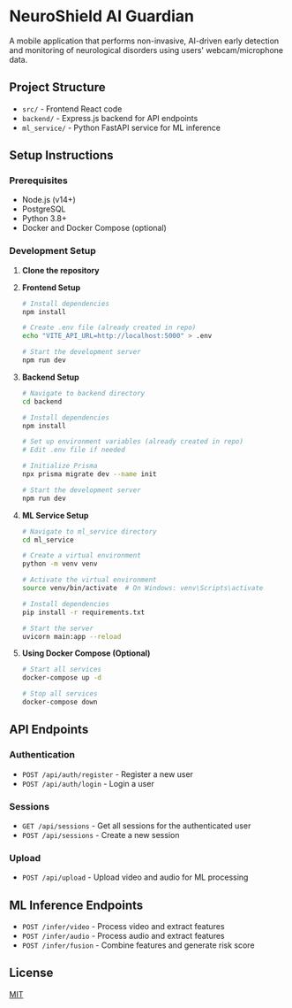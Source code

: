 
# NeuroShield AI Guardian

A mobile application that performs non-invasive, AI-driven early detection and monitoring of neurological disorders using users' webcam/microphone data.

## Project Structure

- `src/` - Frontend React code
- `backend/` - Express.js backend for API endpoints
- `ml_service/` - Python FastAPI service for ML inference

## Setup Instructions

### Prerequisites

- Node.js (v14+)
- PostgreSQL
- Python 3.8+
- Docker and Docker Compose (optional)

### Development Setup

1. **Clone the repository**

2. **Frontend Setup**

   ```bash
   # Install dependencies
   npm install

   # Create .env file (already created in repo)
   echo "VITE_API_URL=http://localhost:5000" > .env

   # Start the development server
   npm run dev
   ```

3. **Backend Setup**

   ```bash
   # Navigate to backend directory
   cd backend

   # Install dependencies
   npm install

   # Set up environment variables (already created in repo)
   # Edit .env file if needed

   # Initialize Prisma
   npx prisma migrate dev --name init

   # Start the development server
   npm run dev
   ```

4. **ML Service Setup**

   ```bash
   # Navigate to ml_service directory
   cd ml_service

   # Create a virtual environment
   python -m venv venv

   # Activate the virtual environment
   source venv/bin/activate  # On Windows: venv\Scripts\activate

   # Install dependencies
   pip install -r requirements.txt

   # Start the server
   uvicorn main:app --reload
   ```

5. **Using Docker Compose (Optional)**

   ```bash
   # Start all services
   docker-compose up -d

   # Stop all services
   docker-compose down
   ```

## API Endpoints

### Authentication

- `POST /api/auth/register` - Register a new user
- `POST /api/auth/login` - Login a user

### Sessions

- `GET /api/sessions` - Get all sessions for the authenticated user
- `POST /api/sessions` - Create a new session

### Upload

- `POST /api/upload` - Upload video and audio for ML processing

## ML Inference Endpoints

- `POST /infer/video` - Process video and extract features
- `POST /infer/audio` - Process audio and extract features
- `POST /infer/fusion` - Combine features and generate risk score

## License

[MIT](LICENSE)
